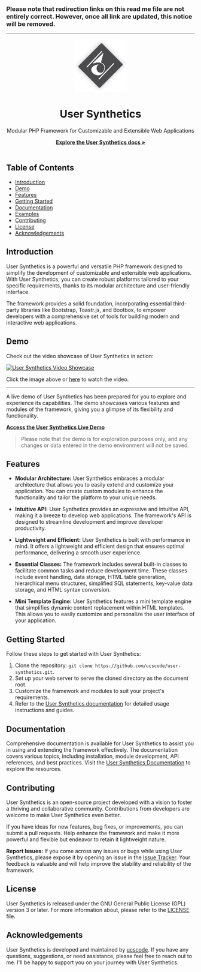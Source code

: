 ### Please note that redirection links on this read me file are not entirely correct. However, once all link are updated, this notice will be removed.

---

<div align="center">
	<img src="uss-assets/images/origin.png" alt="User Synthetics Logo" width="140">
	<h1>User Synthetics</h1>
	<p>Modular PHP Framework for Customizable and Extensible Web Applications</p>
	<a href="https://example.com/docs"><strong>Explore the User Synthetics docs »</strong></a>
	<br>
	<br>
</div>

## Table of Contents

- [Introduction](#introduction)
- [Demo](#demo)
- [Features](#features)
- [Getting Started](#getting-started)
- [Documentation](#documentation)
- [Examples](#examples)
- [Contributing](#contributing)
- [License](#license)
- [Acknowledgements](#acknowledgements)

## Introduction

User Synthetics is a powerful and versatile PHP framework designed to simplify the development of customizable and extensible web applications. With User Synthetics, you can create robust platforms tailored to your specific requirements, thanks to its modular architecture and user-friendly interface.

The framework provides a solid foundation, incorporating essential third-party libraries like Bootstrap, Toastr.js, and Bootbox, to empower developers with a comprehensive set of tools for building modern and interactive web applications.

## Demo

Check out the video showcase of User Synthetics in action:

[![User Synthetics Video Showcase](https://i.ibb.co/5FM9jZR/Apex-1686428197174.png)](https://www.youtube.com/watch?v=9MFrD9nCRrc&t=268s)

Click the image above or [here](https://www.youtube.com/watch?v=9MFrD9nCRrc&t=268s) to watch the video.

---

A live demo of User Synthetics has been prepared for you to explore and experience its capabilities. The demo showcases various features and modules of the framework, giving you a glimpse of its flexibility and functionality.

**[Access the User Synthetics Live Demo](https://example.com/demo)**

> Please note that the demo is for exploration purposes only, and any changes or data entered in the demo environment will not be saved.

## Features

- **Modular Architecture:** User Synthetics embraces a modular architecture that allows you to easily extend and customize your application. You can create custom modules to enhance the functionality and tailor the platform to your unique needs.

- **Intuitive API:** User Synthetics provides an expressive and intuitive API, making it a breeze to develop web applications. The framework's API is designed to streamline development and improve developer productivity.

- **Lightweight and Efficient:** User Synthetics is built with performance in mind. It offers a lightweight and efficient design that ensures optimal performance, delivering a smooth user experience.

- **Essential Classes:** The framework includes several built-in classes to facilitate common tasks and reduce development time. These classes include event handling, data storage, HTML table generation, hierarchical menu structures, simplified SQL statements, key-value data storage, and HTML syntax conversion.

- **Mini Template Engine:** User Synthetics features a mini template engine that simplifies dynamic content replacement within HTML templates. This allows you to easily customize and personalize the user interface of your application.

## Getting Started

Follow these steps to get started with User Synthetics:

1. Clone the repository: `git clone https://github.com/ucscode/user-synthetics.git`.
2. Set up your web server to serve the cloned directory as the document root.
3. Customize the framework and modules to suit your project's requirements.
4. Refer to the [User Synthetics documentation](https://example.com/docs) for detailed usage instructions and guides.

## Documentation

Comprehensive documentation is available for User Synthetics to assist you in using and extending the framework effectively. The documentation covers various topics, including installation, module development, API references, and best practices. Visit the [User Synthetics Documentation](https://example.com/docs) to explore the resources.

## Contributing

User Synthetics is an open-source project developed with a vision to foster a thriving and collaborative community. Contributions from developers are welcome to make User Synthetics even better. 

If you have ideas for new features, bug fixes, or improvements, you can submit a pull requests. Help enhance the framework and make it more powerful and flexible but endeavor to retain it lightweight nature.

**Report Issues:** If you come across any issues or bugs while using User Synthetics, please expose it by opening an issue in the [Issue Tracker](https://github.com/ucscode/user-synthetics/issues). Your feedback is valuable and will help improve the stability and reliability of the framework.

## License

User Synthetics is released under the GNU General Public License (GPL) version 3 or later. For more information about, please refer to the [LICENSE](https://www.gnu.org/licenses/gpl-3.0.html) file.


## Acknowledgements

User Synthetics is developed and maintained by [ucscode](https://ucscode.me). If you have any questions, suggestions, or need assistance, please feel free to reach out to me. I'll be happy to support you on your journey with User Synthetics.

